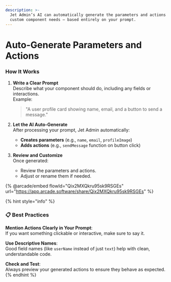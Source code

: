 ```yaml
---
description: >-
  Jet Admin’s AI can automatically generate the parameters and actions your
  custom component needs — based entirely on your prompt.
---
```


# Auto-Generate Parameters and Actions

### How It Works

1.  **Write a Clear Prompt**\
    Describe what your component should do, including any fields or interactions.\
    Example:

    > "A user profile card showing name, email, and a button to send a message."
2. **Let the AI Auto-Generate**\
   After processing your prompt, Jet Admin automatically:
   * **Creates parameters** (e.g., `name`, `email`, `profileImage`)
   * **Adds actions** (e.g., `sendMessage` function on button click)
3. **Review and Customize**\
   Once generated:
   * Review the parameters and actions.
   * Adjust or rename them if needed.

{% @arcade/embed flowId="Qix2MXQkru95sk9RSGEs" url="https://app.arcade.software/share/Qix2MXQkru95sk9RSGEs" %}

{% hint style="info" %}
### 📋 Best Practices

**Mention Actions Clearly in Your Prompt**:\
If you want something clickable or interactive, make sure to say it.

**Use Descriptive Names**:\
Good field names (like `userName` instead of just `text`) help with clean, understandable code.

**Check and Test**:\
Always preview your generated actions to ensure they behave as expected.
{% endhint %}
